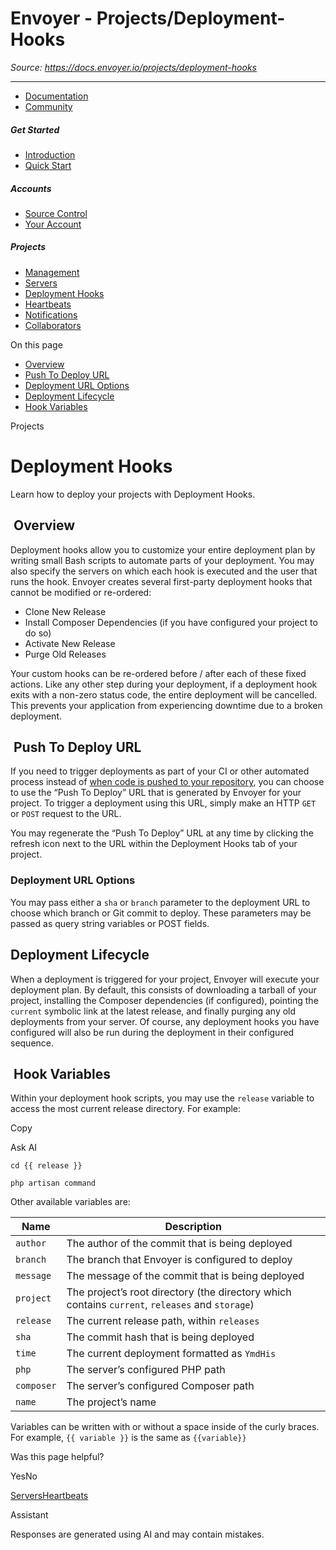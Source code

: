 # Envoyer - Projects/Deployment-Hooks

*Source: https://docs.envoyer.io/projects/deployment-hooks*

---

- [Documentation](/introduction)
- [Community](https://discord.com/invite/laravel)

##### Get Started

- [Introduction](/introduction)
- [Quick Start](/quick-start)

##### Accounts

- [Source Control](/accounts/source-control)
- [Your Account](/accounts/your-account)

##### Projects

- [Management](/projects/management)
- [Servers](/projects/servers)
- [Deployment Hooks](/projects/deployment-hooks)
- [Heartbeats](/projects/heartbeats)
- [Notifications](/projects/notifications)
- [Collaborators](/projects/collaborators)

On this page

- [Overview](#overview)
- [Push To Deploy URL](#push-to-deploy-url)
- [Deployment URL Options](#deployment-url-options)
- [Deployment Lifecycle](#deployment-lifecycle)
- [Hook Variables](#hook-variables)

Projects

# Deployment Hooks

Learn how to deploy your projects with Deployment Hooks.

## [​](#overview) Overview

Deployment hooks allow you to customize your entire deployment plan by writing small Bash scripts to automate parts of your deployment. You may also specify the servers on which each hook is executed and the user that runs the hook.
Envoyer creates several first-party deployment hooks that cannot be modified or re-ordered:

- Clone New Release
- Install Composer Dependencies (if you have configured your project to do so)
- Activate New Release
- Purge Old Releases

Your custom hooks can be re-ordered before / after each of these fixed actions.
Like any other step during your deployment, if a deployment hook exits with a non-zero status code, the entire deployment will be cancelled. This prevents your application from experiencing downtime due to a broken deployment.

## [​](#push-to-deploy-url) Push To Deploy URL

If you need to trigger deployments as part of your CI or other automated process instead of [when code is pushed to your repository](/projects/management#source-control), you can choose to use the “Push To Deploy” URL that is generated by Envoyer for your project. To trigger a deployment using this URL, simply make an HTTP `GET` or `POST` request to the URL.

You may regenerate the “Push To Deploy” URL at any time by clicking the refresh icon next to the URL within the Deployment Hooks tab of your project.

### [​](#deployment-url-options) Deployment URL Options

You may pass either a `sha` or `branch` parameter to the deployment URL to choose which branch or Git commit to deploy. These parameters may be passed as query string variables or POST fields.

## [​](#deployment-lifecycle) Deployment Lifecycle

When a deployment is triggered for your project, Envoyer will execute your deployment plan. By default, this consists of downloading a tarball of your project, installing the Composer dependencies (if configured), pointing the `current` symbolic link at the latest release, and finally purging any old deployments from your server.
Of course, any deployment hooks you have configured will also be run during the deployment in their configured sequence.

## [​](#hook-variables) Hook Variables

Within your deployment hook scripts, you may use the `release` variable to access the most current release directory. For example:

Copy

Ask AI

```
cd {{ release }}

php artisan command

```

Other available variables are:

| Name | Description |
| --- | --- |
| `author` | The author of the commit that is being deployed |
| `branch` | The branch that Envoyer is configured to deploy |
| `message` | The message of the commit that is being deployed |
| `project` | The project’s root directory (the directory which contains `current`, `releases` and `storage`) |
| `release` | The current release path, within `releases` |
| `sha` | The commit hash that is being deployed |
| `time` | The current deployment formatted as `YmdHis` |
| `php` | The server’s configured PHP path |
| `composer` | The server’s configured Composer path |
| `name` | The project’s name |

Variables can be written with or without a space inside of the curly braces. For example, `{{ variable }}` is the same as `{{variable}}`

Was this page helpful?

YesNo

[Servers](/projects/servers)[Heartbeats](/projects/heartbeats)

Assistant

Responses are generated using AI and may contain mistakes.
